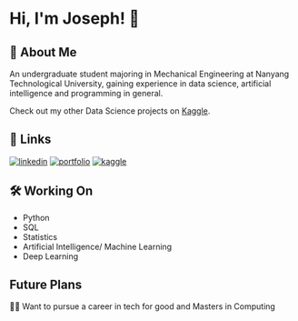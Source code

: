 # Hi, I'm Joseph! 👋

## 🚀 About Me

An undergraduate student majoring in Mechanical Engineering at Nanyang Technological University, gaining experience in data science, artificial intelligence and programming in general.

Check out my other Data Science projects on [Kaggle](https://www.kaggle.com/jiahaulim).

## 🔗 Links
[![linkedin](https://img.shields.io/badge/linkedin-0A66C2?style=for-the-badge&logo=linkedin&logoColor=white)](https://www.linkedin.com/in/limjiahau/)
[![portfolio](https://img.shields.io/badge/website-000000?style=for-the-badge&logo=About.me&logoColor=white)](https://limjiahau.streamlit.app/)
[![kaggle](https://img.shields.io/badge/Kaggle-20BEFF?style=for-the-badge&logo=Kaggle&logoColor=white)](https://www.kaggle.com/jiahaulim)


## 🛠 Working On
- Python 
- SQL
- Statistics
- Artificial Intelligence/ Machine Learning
- Deep Learning


## Future Plans
👩‍💻 Want to pursue a career in tech for good and Masters in Computing
